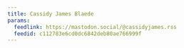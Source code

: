```yaml
---
title: Cassidy James Blaede
params:
  feedlink: https://mastodon.social/@cassidyjames.rss
  feedid: c112783e6cd0dc6842deb80ae766999f
---
```

